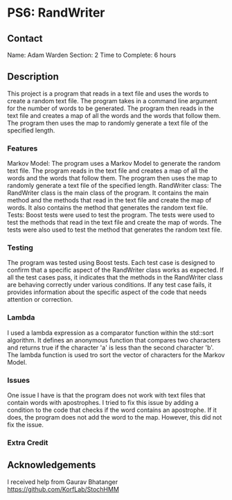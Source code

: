 # PS6: RandWriter

## Contact
Name: Adam Warden
Section: 2 
Time to Complete: 6 hours


## Description
This project is a program that reads in a text file and uses the words to create a random text file. The program takes in a command line argument for the number of words to be generated. The program then reads in the text file and creates a map of all the words and the words that follow them. The program then uses the map to randomly generate a text file of the specified length.

### Features
Markov Model: The program uses a Markov Model to generate the random text file. The program reads in the text file and creates a map of all the words and the words that follow them. The program then uses the map to randomly generate a text file of the specified length.
RandWriter class: The RandWriter class is the main class of the program. It contains the main method and the methods that read in the text file and create the map of words. It also contains the method that generates the random text file.
Tests: Boost tests were used to test the program. The tests were used to test the methods that read in the text file and create the map of words. The tests were also used to test the method that generates the random text file.

### Testing
The program was tested using Boost tests. Each test case is designed to confirm that a specific aspect of the RandWriter class works as expected. If all the test cases pass, it indicates that the methods in the RandWriter class are behaving correctly under various conditions. If any test case fails, it provides information about the specific aspect of the code that needs attention or correction.

### Lambda
I used a lambda expression as a comparator function within the std::sort algorithm. It defines an anonymous function that compares two characters and returns true if the character 'a' is less than the second character 'b'. The lambda function is used tro sort the vector of characters for the Markov Model.

### Issues
One issue I have is that the program does not work with text files that contain words with apostrophes. I tried to fix this issue by adding a condition to the code that checks if the word contains an apostrophe. If it does, the program does not add the word to the map. However, this did not fix the issue. 

### Extra Credit


## Acknowledgements
I received help from Gaurav Bhatanger 
https://github.com/KorfLab/StochHMM
